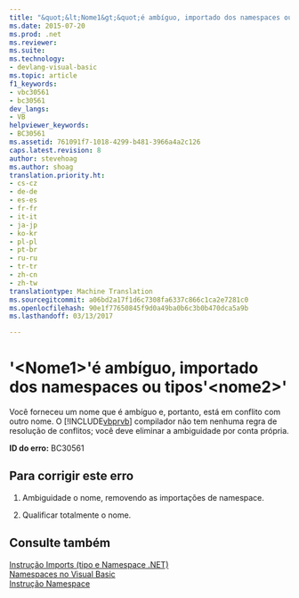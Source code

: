 ```yaml
---
title: "&quot;&lt;Nome1&gt;&quot;é ambíguo, importado dos namespaces ou tipos&quot;&lt;nome2&gt;&quot; | Documentos do Microsoft"
ms.date: 2015-07-20
ms.prod: .net
ms.reviewer: 
ms.suite: 
ms.technology:
- devlang-visual-basic
ms.topic: article
f1_keywords:
- vbc30561
- bc30561
dev_langs:
- VB
helpviewer_keywords:
- BC30561
ms.assetid: 761091f7-1018-4299-b481-3966a4a2c126
caps.latest.revision: 8
author: stevehoag
ms.author: shoag
translation.priority.ht:
- cs-cz
- de-de
- es-es
- fr-fr
- it-it
- ja-jp
- ko-kr
- pl-pl
- pt-br
- ru-ru
- tr-tr
- zh-cn
- zh-tw
translationtype: Machine Translation
ms.sourcegitcommit: a06bd2a17f1d6c7308fa6337c866c1ca2e7281c0
ms.openlocfilehash: 90e1f77650845f9d0a49ba0b6c3b0b470dca5a9b
ms.lasthandoff: 03/13/2017

---
```

# <a name="39ltname1gt39-is-ambiguous-imported-from-the-namespaces-or-types-39ltname2gt39"></a>'&lt;Nome1&gt;'é ambíguo, importado dos namespaces ou tipos'&lt;nome2&gt;'
Você forneceu um nome que é ambíguo e, portanto, está em conflito com outro nome. O [!INCLUDE[vbprvb](../../../csharp/programming-guide/concepts/linq/includes/vbprvb_md.md)] compilador não tem nenhuma regra de resolução de conflitos; você deve eliminar a ambiguidade por conta própria.  
  
 **ID do erro:** BC30561  
  
## <a name="to-correct-this-error"></a>Para corrigir este erro  
  
1.  Ambiguidade o nome, removendo as importações de namespace.  
  
2.  Qualificar totalmente o nome.  
  
## <a name="see-also"></a>Consulte também  
 [Instrução Imports (tipo e Namespace .NET)](../../../visual-basic/language-reference/statements/imports-statement-net-namespace-and-type.md)   
 [Namespaces no Visual Basic](../../../visual-basic/programming-guide/program-structure/namespaces.md)   
 [Instrução Namespace](../../../visual-basic/language-reference/statements/namespace-statement.md)
